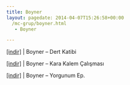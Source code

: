 ```yaml
---
title: Boyner
layout: pagedate: 2014-04-07T15:26:58+00:00
  /mc-grup/boyner.html
   - Boyner

---
```

<a href="https://cloud.mail.ru/public/f076a7e01fb8/Boyner%20-%20Dert%20Katibi" target="_blank">[indir]</a> | Boyner &#8211; Dert Katibi

<a href="https://cloud.mail.ru/public/c88ba7fceb28/Boyner%20-%20Kara%20Kalem%20Calismasi" target="_blank">[indir]</a> | Boyner &#8211; Kara Kalem Çalışması

<a href="https://cloud.mail.ru/public/0b778067b061/Boyner%20-%20Yorgunum%20E.P" target="_blank">[indir]</a> | Boyner &#8211; Yorgunum Ep.
